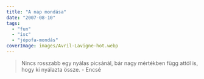 ```yaml
---
title: "A nap mondása"
date: "2007-08-10"
tags: 
  - "fun"
  - "isc"
  - "jópofa-mondás"
coverImage: images/Avril-Lavigne-hot.webp
---
```


> Nincs rosszabb egy nyálas picsánál, bár nagy mértékben függ attól is, hogy ki nyálazta össze. - Encsé
